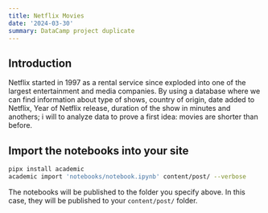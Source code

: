 ```yaml
---
title: Netflix Movies
date: '2024-03-30'
summary: DataCamp project duplicate
---
```


<!-- 
```python
from IPython.core.display import Image
Image('https://www.python.org/static/community_logos/python-logo-master-v3-TM-flattened.png')
```

    
![png](output_1_0.png)
    

```python
print("Welcome to Academic!")
```

    Welcome to Academic! -->

## Introduction

Netflix started in 1997 as a rental service since exploded into one of the largest entertainment and media companies. By using a database where we can find information about type of shows, country of origin, date added to Netflix, Year of Netflix release, duration of the show in minutes and anothers; i will to analyze data to prove a first idea: movies are shorter than before. 

## Import the notebooks into your site

```bash
pipx install academic
academic import 'notebooks/notebook.ipynb' content/post/ --verbose
```

The notebooks will be published to the folder you specify above. In this case, they will be published to your `content/post/` folder.
